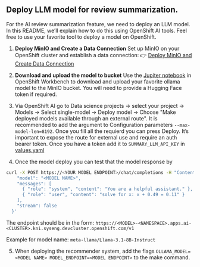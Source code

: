## Deploy LLM model for review summarization.
For the AI review summarization feature, we need to deploy an LLM model. In this README, we’ll explain how to do this using OpenShift AI tools.
Feel free to use your favorite tool to deploy a model on OpenShift.

1. **Deploy MinIO and Create a Data Connection**
   Set up MinIO on your OpenShift cluster and establish a data connection:
   👉 [Deploy MinIO and Create Data Connection](https://ai-on-openshift.io/tools-and-applications/minio/minio/)

2. **Download and upload the model to bucket**
Use the [Jupiter notebook](./model_to_bucket.ipynb) in OpenShift Workbench to download and upload your favorite ollama model to the MinIO bucket. You will need to provide a Hugging Face token if required.

3. Via OpenShift AI go to Data science projects &rarr; select your project &rarr; Models &rarr; Select single-model &rarr; Deploy model &rarr; Choose "Make deployed models available through an external route". It is recommended to add the argument to Configuration parameters `--max-model-len=8192`. Once you fill all the requierd you can press Deploy. It’s important to expose the route for external use and require an auth bearer token. Once you have a token add it to `SUMMARY_LLM_API_KEY` in [values.yaml](../../helm/product-recommender-system/values.yaml)

4. Once the model deploy you can test that the model response by
```bash
curl -X POST https://<YOUR MODEL ENDPOINT>/chat/completions -H "Content-Type: application/json"  -H "Authorization: Bearer <LLM TOKEN>"   -d '{
    "model": "<MODEL NAME>",
    "messages": [
      { "role": "system", "content": "You are a helpful assistant." },
      { "role": "user", "content": "solve for x: x + 0.49 = 0.11" }
    ],
    "stream": false
  }'

```

The endpoint should be in the form: `https://<MODEL>-<NAMESPACE>.apps.ai-<CLUSTER>.kni.syseng.devcluster.openshift.com/v1`

Example for model name: `meta-llama/Llama-3.1-8B-Instruct`

5. When deploying the recommender system, add the flags `OLLAMA_MODEL=<MODEL NAME> MODEL_ENDPOINT=<MODEL ENDPOINT>` to the make command.

